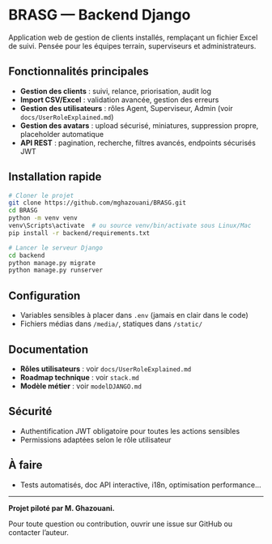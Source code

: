 # BRASG — Backend Django

Application web de gestion de clients installés, remplaçant un fichier Excel de suivi. Pensée pour les équipes terrain, superviseurs et administrateurs.

## Fonctionnalités principales
- **Gestion des clients** : suivi, relance, priorisation, audit log
- **Import CSV/Excel** : validation avancée, gestion des erreurs
- **Gestion des utilisateurs** : rôles Agent, Superviseur, Admin (voir `docs/UserRoleExplained.md`)
- **Gestion des avatars** : upload sécurisé, miniatures, suppression propre, placeholder automatique
- **API REST** : pagination, recherche, filtres avancés, endpoints sécurisés JWT

## Installation rapide
```bash
# Cloner le projet
git clone https://github.com/mghazouani/BRASG.git
cd BRASG
python -m venv venv
venv\Scripts\activate  # ou source venv/bin/activate sous Linux/Mac
pip install -r backend/requirements.txt

# Lancer le serveur Django
cd backend
python manage.py migrate
python manage.py runserver
```

## Configuration
- Variables sensibles à placer dans `.env` (jamais en clair dans le code)
- Fichiers médias dans `/media/`, statiques dans `/static/`

## Documentation
- **Rôles utilisateurs** : voir `docs/UserRoleExplained.md`
- **Roadmap technique** : voir `stack.md`
- **Modèle métier** : voir `modelDJANGO.md`

## Sécurité
- Authentification JWT obligatoire pour toutes les actions sensibles
- Permissions adaptées selon le rôle utilisateur

## À faire
- Tests automatisés, doc API interactive, i18n, optimisation performance...

---

**Projet piloté par M. Ghazouani.**

Pour toute question ou contribution, ouvrir une issue sur GitHub ou contacter l’auteur.
